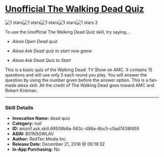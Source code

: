 # [Unofficial The Walking Dead Quiz](http://alexa.amazon.com/#skills/amzn1.ask.skill.69506b6a-563c-496a-8bc5-c5ad7438f455)
![1 stars](../../images/ic_star_black_18dp_1x.png)![1 stars](../../images/ic_star_border_black_18dp_1x.png)![1 stars](../../images/ic_star_border_black_18dp_1x.png)![1 stars](../../images/ic_star_border_black_18dp_1x.png)![1 stars](../../images/ic_star_border_black_18dp_1x.png) 2

To use the Unofficial The Walking Dead Quiz skill, try saying...

* *Alexa Open Dead quiz*

* *Alexa Ask Dead quiz to start new game*

* *Alexa Ask Dead Quiz to Start*

This is a basic quiz of the Walking Dead: TV Show on AMC. It contains 15 questions and will use only 5 each round you play. You will answer the question by using the number given before the answer option. This is a fan-made alexa skill. All the credit of The Walking Dead goes toward AMC and Robert Kirkman.

***

### Skill Details

* **Invocation Name:** dead quiz
* **Category:** null
* **ID:** amzn1.ask.skill.69506b6a-563c-496a-8bc5-c5ad7438f455
* **ASIN:** B01N5GWLAV
* **Author:** RedTec Media Inc.
* **Release Date:** December 21, 2016 @ 09:19:32
* **In-App Purchasing:** No
